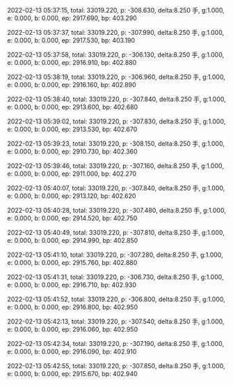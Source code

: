 2022-02-13 05:37:15, total: 33019.220, p: -308.630, delta:8.250 手, g:1.000, e: 0.000, b: 0.000, ep: 2917.690, bp: 403.290

2022-02-13 05:37:37, total: 33019.220, p: -307.990, delta:8.250 手, g:1.000, e: 0.000, b: 0.000, ep: 2917.530, bp: 403.190

2022-02-13 05:37:58, total: 33019.220, p: -306.130, delta:8.250 手, g:1.000, e: 0.000, b: 0.000, ep: 2916.910, bp: 402.880

2022-02-13 05:38:19, total: 33019.220, p: -306.960, delta:8.250 手, g:1.000, e: 0.000, b: 0.000, ep: 2916.160, bp: 402.890

2022-02-13 05:38:40, total: 33019.220, p: -307.840, delta:8.250 手, g:1.000, e: 0.000, b: 0.000, ep: 2913.600, bp: 402.680

2022-02-13 05:39:02, total: 33019.220, p: -307.830, delta:8.250 手, g:1.000, e: 0.000, b: 0.000, ep: 2913.530, bp: 402.670

2022-02-13 05:39:23, total: 33019.220, p: -308.150, delta:8.250 手, g:1.000, e: 0.000, b: 0.000, ep: 2910.730, bp: 402.360

2022-02-13 05:39:46, total: 33019.220, p: -307.160, delta:8.250 手, g:1.000, e: 0.000, b: 0.000, ep: 2911.000, bp: 402.270

2022-02-13 05:40:07, total: 33019.220, p: -307.840, delta:8.250 手, g:1.000, e: 0.000, b: 0.000, ep: 2913.120, bp: 402.620

2022-02-13 05:40:28, total: 33019.220, p: -307.480, delta:8.250 手, g:1.000, e: 0.000, b: 0.000, ep: 2914.520, bp: 402.750

2022-02-13 05:40:49, total: 33019.220, p: -307.810, delta:8.250 手, g:1.000, e: 0.000, b: 0.000, ep: 2914.990, bp: 402.850

2022-02-13 05:41:10, total: 33019.220, p: -307.280, delta:8.250 手, g:1.000, e: 0.000, b: 0.000, ep: 2915.760, bp: 402.880

2022-02-13 05:41:31, total: 33019.220, p: -306.730, delta:8.250 手, g:1.000, e: 0.000, b: 0.000, ep: 2916.710, bp: 402.930

2022-02-13 05:41:52, total: 33019.220, p: -306.800, delta:8.250 手, g:1.000, e: 0.000, b: 0.000, ep: 2916.800, bp: 402.950

2022-02-13 05:42:13, total: 33019.220, p: -307.540, delta:8.250 手, g:1.000, e: 0.000, b: 0.000, ep: 2916.060, bp: 402.950

2022-02-13 05:42:34, total: 33019.220, p: -307.190, delta:8.250 手, g:1.000, e: 0.000, b: 0.000, ep: 2916.090, bp: 402.910

2022-02-13 05:42:55, total: 33019.220, p: -307.850, delta:8.250 手, g:1.000, e: 0.000, b: 0.000, ep: 2915.670, bp: 402.940